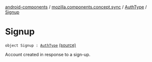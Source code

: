 [android-components](../../index.md) / [mozilla.components.concept.sync](../index.md) / [AuthType](index.md) / [Signup](./-signup.md)

# Signup

`object Signup : `[`AuthType`](index.md) [(source)](https://github.com/mozilla-mobile/android-components/blob/master/components/concept/sync/src/main/java/mozilla/components/concept/sync/OAuthAccount.kt#L284)

Account created in response to a sign-up.

